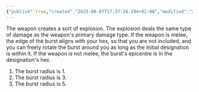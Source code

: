 ```yaml
---
{"publish":true,"created":"2025-08-07T17:37:26.194+02:00","modified":"2025-08-07T18:41:46.994+02:00","cssclasses":""}
---
```


The weapon creates a sort of explosion. The explosion deals the same type of damage as the weapon's primary damage type. If the weapon is melee, the edge of the burst aligns with your hex, so that you are not included, and you can freely rotate the burst around you as long as the initial designation is within it. If the weapon is not melee, the burst's epicentre is in the designation's hex.

1. The burst radius is 1.
2. The burst radius is 3.
3. The burst radius is 5.